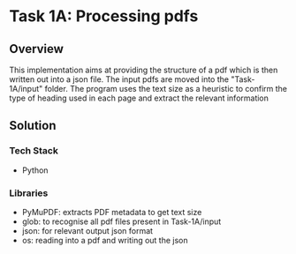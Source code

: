 # Task 1A: Processing pdfs

## Overview 
This implementation aims at providing the structure of a pdf which is then written out into a json file. The input pdfs are moved into the "Task-1A/input" folder. The program uses the text size as a heuristic to confirm the type of heading used in each page and extract the relevant information 

## Solution

### Tech Stack
- Python 

### Libraries
- PyMuPDF: extracts PDF metadata to get text size 
- glob: to recognise all pdf files present in Task-1A/input
- json: for relevant output json format
- os: reading into a pdf and writing out the json 

